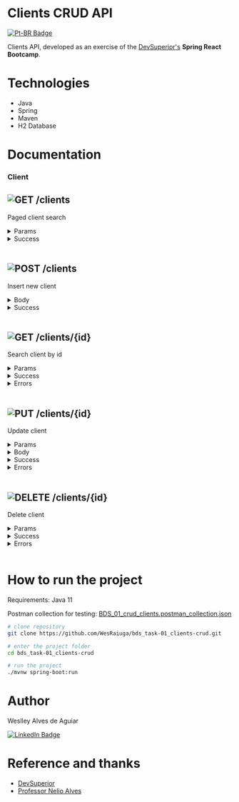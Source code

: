 # Clients CRUD API

[![Pt-BR Badge](https://img.shields.io/badge/README-Pt--BR-green?style=flat&color=00bd00)](README.pt-br.md)

Clients API, developed as an exercise of the [DevSuperior's](https://devsuperior.com "DevSuperior's website") **Spring React Bootcamp**.

# Technologies

- Java
- Spring
- Maven
- H2 Database

# Documentation

### Client
## ![GET](https://img.shields.io/badge/-GET-blue?color=61AFFE) /clients
Paged client search
<details>
<summary>Params</summary>

```json
- page
    type: integer
    default: 0

- linesPerPage
    type: integer
    default: 10

- direction
    type: string
    default: "ASC"

- orderBy
    type: string
    default: "name"
```

</details>

<details>
<summary>Success</summary>

```json
// REQUEST: /clients?page=0&linesPerPage=2&direction=ASC&orderBy=name
// STATUS: 200 OK
{
    "content": [
        {
            "id": 9,
            "name": "Allana Hadassa Daiane Silva",
            "cpf": "51823344607",
            "income": 1060.0,
            "birthDate": "1990-11-23T08:38:00.123450Z",
            "children": 1
        },
        {
            "id": 10,
            "name": "Antonella Ester Mariane Galvão",
            "cpf": "47339915680",
            "income": 9870.0,
            "birthDate": "1983-02-15T02:40:00.123450Z",
            "children": 2
        }
    ],
    "pageable": {
        "sort": {
            "sorted": true,
            "unsorted": false,
            "empty": false
        },
        "pageNumber": 0,
        "pageSize": 2,
        "offset": 0,
        "unpaged": false,
        "paged": true
    },
    "last": false,
    "totalPages": 10,
    "totalElements": 20,
    "sort": {
        "sorted": true,
        "unsorted": false,
        "empty": false
    },
    "first": true,
    "numberOfElements": 2,
    "size": 2,
    "number": 0,
    "empty": false
}
```

</details>
<br/>


## ![POST](https://img.shields.io/badge/-POST-green?color=49CC90) /clients
Insert new client
<details>
<summary>Body</summary>

```json
{
    "name": "Maria Silva",
    "cpf": "12345678901",
    "income": 6500.0,
    "birthDate": "1994-07-20T10:30:00Z",
    "children": 2
}
```

</details>

<details>
<summary>Success</summary>

```json
// REQUEST: /clients
// STATUS: 201 CREATED
{
    "id": 21,
    "name": "Maria Silva",
    "cpf": "12345678901",
    "income": 6500.0,
    "birthDate": "1994-07-20T10:30:00Z",
    "children": 2
}
```

</details>
<br/>

## ![GET](https://img.shields.io/badge/-GET-blue?color=61AFFE) /clients/{id}
Search client by id
<details>
<summary>Params</summary>

```json
- id
    * required
    type: integer
```

</details>

<details>
<summary>Success</summary>

```json
// REQUEST: /clients/1
// STATUS: 200 OK
{
    "id": 1,
    "name": "Catarina Sara da Silva",
    "cpf": "18183307094",
    "income": 1990.0,
    "birthDate": "1956-12-15T22:01:00.123450Z",
    "children": 0
}
```

</details>

<details>
<summary>Errors</summary>

```json
// REQUEST: /clients/99
// STATUS: 404 NOT FOUND
{
    "timestamp": "2021-05-29T21:20:55.164289400Z",
    "status": 404,
    "error": "Resource not found",
    "message": "Client not found (id: 99)",
    "path": "/clients/99"
}
```

</details>
<br/>

## ![PUT](https://img.shields.io/badge/-PUT-orange?color=FCA130) /clients/{id}
Update client
<details>
<summary>Params</summary>

```json
- id
    * required
    type: integer
```

</details>

<details>
<summary>Body</summary>

```json
{
    "name": "Maria Silvaaa",
    "cpf": "24835675961",
    "income": 7500.0,
    "birthDate": "1994-07-20T10:30:00Z",
    "children": 2
}
```

</details>

<details>
<summary>Success</summary>

```json
// REQUEST: /clients/1
// STATUS: 200 OK
{
    "id": 1,
    "name": "Maria Silvaaa",
    "cpf": "24835675961",
    "income": 7500.0,
    "birthDate": "1994-07-20T10:30:00Z",
    "children": 2
}
```

</details>

<details>
<summary>Errors</summary>

```json
// REQUEST: /clients/99
// STATUS: 404 NOT FOUND
{
    "timestamp": "2021-05-29T21:20:55.164289400Z",
    "status": 404,
    "error": "Resource not found",
    "message": "Client not found (id: 99)",
    "path": "/clients/99"
}
```

</details>
<br/>

## ![DELETE](https://img.shields.io/badge/-DELETE-red?color=F93E3E) /clients/{id}
Delete client
<details>
<summary>Params</summary>

```json
- id
    * required
    type: integer
```

</details>

<details>
<summary>Success</summary>

```json
// REQUEST: /clients/1
// STATUS: 204 NO CONTENT
```

</details>

<details>
<summary>Errors</summary>

```json
// REQUEST: /clients/99
// STATUS: 404 NOT FOUND
{
    "timestamp": "2021-05-29T21:20:55.164289400Z",
    "status": 404,
    "error": "Resource not found",
    "message": "Client not found (id: 99)",
    "path": "/clients/99"
}
```

</details>
<br/>

# How to run the project
Requirements: Java 11

Postman collection for testing: [BDS_01_crud_clients.postman_collection.json](BDS_01_crud_clients.postman_collection.json)

```bash
# clone repository
git clone https://github.com/WesRaiuga/bds_task-01_clients-crud.git

# enter the project folder
cd bds_task-01_clients-crud

# run the project
./mvnw spring-boot:run
```

# Author

Weslley Alves de Aguiar

[![LinkedIn Badge](https://img.shields.io/badge/LinkedIn-blue?style=flat&logo=linkedin&logoColor=white)](https://www.linkedin.com/in/wesraiuga/?locale=en_US)

# Reference and thanks

- [DevSuperior](https://devsuperior.com "Site da DevSuperior")
- [Professor Nelio Alves](https://www.youtube.com/c/DevSuperior/featured "Canal no youtube da DevSuperior")